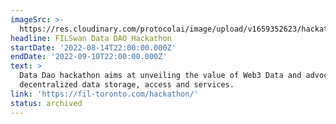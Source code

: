 ```yaml
---
imageSrc: >-
  https://res.cloudinary.com/protocolai/image/upload/v1659352623/hackathons/Filswan_hackathon_dlrcdy.png
headline: FILSwan Data DAO Hackathon
startDate: '2022-08-14T22:00:00.000Z'
endDate: '2022-09-10T22:00:00.000Z'
text: >
  Data Dao hackathon aims at unveiling the value of Web3 Data and advocating
  decentralized data storage, access and services.
link: 'https://fil-toronto.com/hackathon/'
status: archived
---
```


